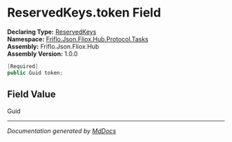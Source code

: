 ﻿<!--  
  <auto-generated>   
    The contents of this file were generated by a tool.  
    Changes to this file may be list if the file is regenerated  
  </auto-generated>   
-->

# ReservedKeys.token Field

**Declaring Type:** [ReservedKeys](../index.md)  
**Namespace:** [Friflo.Json.Fliox.Hub.Protocol.Tasks](../../index.md)  
**Assembly:** Friflo.Json.Fliox.Hub  
**Assembly Version:** 1.0.0

```csharp
[Required]
public Guid token;
```

## Field Value

Guid

___

*Documentation generated by [MdDocs](https://github.com/ap0llo/mddocs)*
